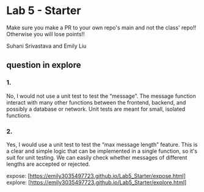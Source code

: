 # Lab 5 - Starter
Make sure you make a PR to your own repo's main and not the class' repo!! Otherwise you will lose points!!

Suhani Srivastava and Emily Liu

## question in explore
### 1.
No, I would not use a unit test to test the “message”. The message function interact with many other functions between the frontend, backend, and possibly a database or network. Unit tests are meant for small, isolated functions.

### 2. 
Yes, I would use a unit test to test the “max message length” feature. This is a clear and simple logic that can be implemented in a single function, so it's suit for unit testing. We can easily check whether messages of different lengths are accepted or rejected.


expose: [https://emily3035497723.github.io/Lab5_Starter/expose.html]  
explore: [https://emily3035497723.github.io/Lab5_Starter/explore.html]